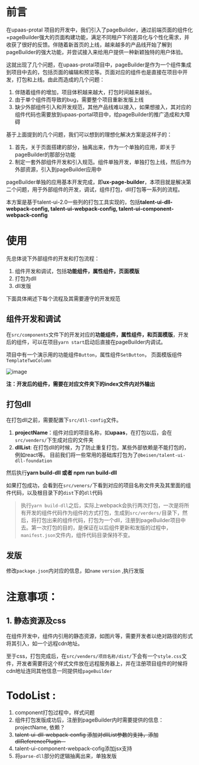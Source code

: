 # 前言
在upaas-protal 项目的开发中，我们引入了pageBuilder，通过前端页面的组件化+pageBuilder强大的页面构建功能，满足不同租户下的差异化与个性化需求，并收获了很好的反馈。伴随着新首页的上线，越来越多的产品线开始了解到pageBuilder的强大功能，并尝试接入来给用户提供一种新颖独特的用户体验。

这就出现了几个问题，在upaas-protal项目中，pageBuilder是作为一个组件集成到项目中去的，包括页面的编辑和预览等。页面对应的组件也是直接在项目中开发，打包和上线。由此而造成的几个问题：
1. 伴随着组件的增加，项目体积越来越大，打包时间越来越长。
2. 由于单个组件而导致的bug，需要整个项目重新发版上线
3. 缺少外部组件引入和开发规范，其他产品线难以接入，如果想接入，其对应的组件代码也需要放到upaas-portal项目中，给pageBuilder的推广造成和大障碍

基于上面提到的几个问题，我们可以想到的理想化解决方案是这样子的：
1. 首先，关于页面搭建的部分，抽离出来，作为一个单独的应用，即关于pageBuilder的那部分功能
2. 制定一套外部组件开发和引入规范。组件单独开发，单独打包上线，然后作为外部资源，引入到pageBuilder应用中

pageBuilder单独的应用基本开发完成，即**ux-page-builder**，本项目就是解决第二个问题，用于外部组件的开发，调试，组件打包，dll打包等一系列的流程。

本方案是基于talent-ui-2.0一些列的打包工具实现的，包括**talent-ui-dll-webpack-config, talent-ui-webpack-config, talent-ui-component-webpack-config**

# 使用
先总体说下外部组件的开发和打包流程：

1. 组件开发和调试，包括**功能组件，属性组件，页面模版**
2. 打包为dll
3. dll发版

下面具体阐述下每个流程及其需要遵守的开发规范

## 组件开发和调试

在`src/components`文件下的开发对应的**功能组件，属性组件，和页面模版**，开发后的组件，可以在项目`yarn start`启动后直接在pageBuilder内调试。


项目中有一个演示用的功能组件`Button`，属性组件`SetButton`， 页面模版组件`TemplateTwoColumn`

![image](http://note.youdao.com/yws/api/personal/file/WEB5e9161ca63d5a4a7f01945962fe7f6b2?method=download&shareKey=179cfd3253b0e34286c04f854cdbfc5c)

**注：开发后的组件，需要在对应文件夹下的index文件内对外输出**

## 打包dll
在打包dll之前，需要配置下`src/dll-config`文件。
1. **projectName**：组件对应的项目名称，如**upaas**，在打包以后，会在`src/venders/`下生成对应的文件夹
2. **dllList**: 在打包dll的时候，为了防止重复打包，某些外部依赖是不能打包的，例如react等。
目前我们将一些常用的基础库打包为了`@beisen/talent-ui-dll-foundation`

然后执行**yarn build-dll 或者 npm run build-dll**

如果打包成功，会看到在`src/veners/`下看到对应的项目名称文件夹及其里面的组件代码，以及根目录下的`dist`下的`dll`代码

> 执行`yarn build-dll`之后，实际上webpack会执行两次打包，一次是将所有开发的组件代码作为组件的方式打包，生成到`src/verders/`目录下，然后，将打包出来的组件代码，打包为一个dll，注册到pageBuilder项目中去。第一次打包的目的，是保证在以后组件更新和发版的过程中，`manifest.json`文件内，组件代码目录保持不变。
## 发版

修改`package.json`内对应的信息，如`name` `version` ,执行发版

# 注意事项：

## 1. 静态资源及css

在组件开发中，组件内引用的静态资源，如图片等，需要开发者以绝对路径的形式将其引入，如一个远程cdn地址。

至于css，打包完成后，在`src/venders/项目名称/dist/`下会有一个`style.css`文件，开发者需要将这个样式文件放在远程服务器上，并在注册项目组件的时候将cdn地址连同其他信息一同提供给`pageBuilder`


# TodoList :
1. component打包过程中，样式问题
2. 组件打包发版成功后，注册到pageBuilder内时需要提供的信息：projectName, 依赖？
3. ~~talent-ui-dll-webpack-config 添加对dllList参数的支持，添加dllReferencePlugin--~~
4. talent-ui-component-webpack-cofig添加jsx支持 
5. 将`parse-dll`部分的逻辑抽离出来，单独发版
